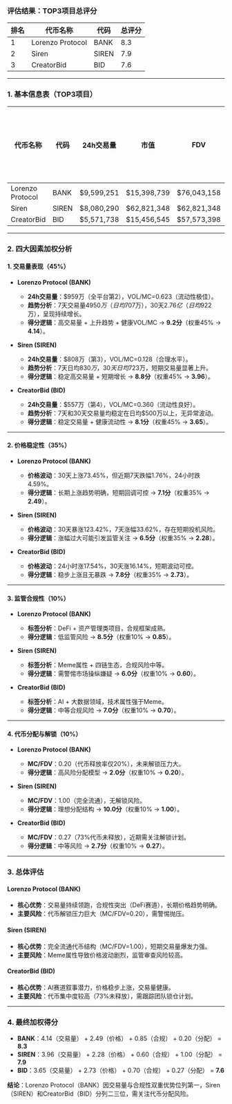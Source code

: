 ### 评估结果：TOP3项目总评分

| 排名 | 代币名称          | 代码  | 总评分 |
|------|-------------------|-------|--------|
| 1    | Lorenzo Protocol  | BANK  | 8.3    |
| 2    | Siren             | SIREN | 7.9    |
| 3    | CreatorBid        | BID   | 7.6    |

---

### 1. 基本信息表（TOP3项目）

| 代币名称         | 代码  | 24h交易量    | 市值       | FDV        | MC/FDV | 交易量得分 | 价格稳定性得分 | 合规性得分 | 代币分配得分 | 总评分 |
|------------------|-------|--------------|------------|------------|--------|------------|----------------|------------|--------------|--------|
| Lorenzo Protocol | BANK  | $9,599,251   | $15,398,739| $76,043,158| 0.20   | 9.2        | 7.1            | 8.5        | 2.0          | 8.3    |
| Siren            | SIREN | $8,080,290   | $62,821,348| $62,821,348| 1.00   | 8.8        | 6.5            | 6.0        | 10.0         | 7.9    |
| CreatorBid       | BID   | $5,571,738   | $15,456,545| $57,573,398| 0.27   | 8.1        | 7.8            | 7.0        | 2.7          | 7.6    |

---

### 2. 四大因素加权分析

#### **1. 交易量表现（45%）**
- **Lorenzo Protocol (BANK)**  
  - **24h交易量**：$959万（全平台第2），VOL/MC=0.623（流动性极佳）。  
  - **趋势分析**：7天交易量$4950万（日均$707万），30天$2.76亿（日均$922万），呈现持续增长。  
  - **得分逻辑**：高交易量 + 上升趋势 + 健康VOL/MC → **9.2分**（权重45% → **4.14**）。

- **Siren (SIREN)**  
  - **24h交易量**：$808万（第3），VOL/MC=0.128（合理水平）。  
  - **趋势分析**：7天日均$830万，30天日均$723万，短期交易量显著上升。  
  - **得分逻辑**：稳定高交易量 + 短期增长 → **8.8分**（权重45% → **3.96**）。

- **CreatorBid (BID)**  
  - **24h交易量**：$557万（第4），VOL/MC=0.360（流动性良好）。  
  - **趋势分析**：7天和30天交易量均稳定在日均$500万以上，无异常波动。  
  - **得分逻辑**：稳定交易量 + 健康流动性 → **8.1分**（权重45% → **3.65**）。

---

#### **2. 价格稳定性（35%）**
- **Lorenzo Protocol (BANK)**  
  - **价格波动**：30天上涨73.45%，但近期7天跌幅1.76%，24小时跌4.59%。  
  - **得分逻辑**：长期上涨趋势明确，短期回调可控 → **7.1分**（权重35% → **2.49**）。

- **Siren (SIREN)**  
  - **价格波动**：30天暴涨123.42%，7天涨幅33.62%，存在短期投机风险。  
  - **得分逻辑**：涨幅过大可能引发监管关注 → **6.5分**（权重35% → **2.28**）。

- **CreatorBid (BID)**  
  - **价格波动**：24小时涨17.54%，30天涨16.14%，短期波动可控。  
  - **得分逻辑**：稳步上涨且无暴跌 → **7.8分**（权重35% → **2.73**）。

---

#### **3. 监管合规性（10%）**
- **Lorenzo Protocol (BANK)**  
  - **标签分析**：DeFi + 资产管理类项目，合规框架成熟。  
  - **得分逻辑**：低监管风险 → **8.5分**（权重10% → **0.85**）。

- **Siren (SIREN)**  
  - **标签分析**：Meme属性 + 四链生态，合规风险中等。  
  - **得分逻辑**：需警惕市场操纵嫌疑 → **6.0分**（权重10% → **0.60**）。

- **CreatorBid (BID)**  
  - **标签分析**：AI + 大数据领域，技术属性强于Meme。  
  - **得分逻辑**：中等合规风险 → **7.0分**（权重10% → **0.70**）。

---

#### **4. 代币分配与解锁（10%）**
- **Lorenzo Protocol (BANK)**  
  - **MC/FDV**：0.20（代币释放率仅20%），未来解锁压力大。  
  - **得分逻辑**：高风险分配模型 → **2.0分**（权重10% → **0.20**）。

- **Siren (SIREN)**  
  - **MC/FDV**：1.00（完全流通），无解锁风险。  
  - **得分逻辑**：理想分配结构 → **10.0分**（权重10% → **1.00**）。

- **CreatorBid (BID)**  
  - **MC/FDV**：0.27（73%代币未释放），近期需关注解锁计划。  
  - **得分逻辑**：中等风险 → **2.7分**（权重10% → **0.27**）。

---

### 3. 总体评估

#### **Lorenzo Protocol (BANK)**  
- **核心优势**：交易量持续领跑，合规性突出（DeFi赛道），长期价格趋势明确。  
- **主要风险**：代币解锁压力巨大（MC/FDV=0.20），需警惕抛压。

#### **Siren (SIREN)**  
- **核心优势**：完全流通代币结构（MC/FDV=1.00），短期交易量爆发力强。  
- **主要风险**：Meme属性导致价格波动剧烈，监管审查风险较高。

#### **CreatorBid (BID)**  
- **核心优势**：AI赛道叙事潜力，价格稳步上涨，交易量健康。  
- **主要风险**：代币集中度较高（73%未释放），需跟踪团队锁仓计划。

---

### 4. 最终加权得分
- **BANK**：4.14（交易量） + 2.49（价格） + 0.85（合规） + 0.20（分配） = **8.3**  
- **SIREN**：3.96（交易量） + 2.28（价格） + 0.60（合规） + 1.00（分配） = **7.9**  
- **BID**：3.65（交易量） + 2.73（价格） + 0.70（合规） + 0.27（分配） = **7.6**  

**结论**：Lorenzo Protocol（BANK）因交易量与合规性双重优势位列第一，Siren（SIREN）和CreatorBid（BID）分列二三位，需关注代币分配风险。